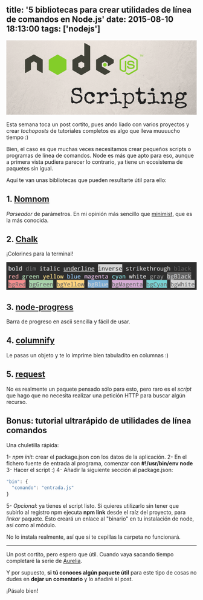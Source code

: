 title: '5 bibliotecas para crear utilidades de línea de comandos en Node.js'
date: 2015-08-10 18:13:00
tags: ['nodejs']
---
![Node.js Scripting](/images/2015-08/node-command-line.png)

Esta semana toca un post cortito, pues ando liado con varios proyectos y crear *tochoposts* de tutoriales completos es algo que lleva muuuucho tiempo :)

Bien, el caso es que muchas veces necesitamos crear pequeños scripts o programas de línea de comandos. Node es más que apto para eso, aunque a primera vista pudiera parecer lo contrario, ya tiene un ecosistema de paquetes sin igual.

Aquí te van unas bibliotecas que pueden resultarte útil para ello:

## 1. [Nomnom](https://www.npmjs.com/package/nomnom)

*Parseador* de parámetros. En mi opinión más sencillo que [minimist](https://www.npmjs.com/package/minimist), que es la más conocida.

## 2. [Chalk](https://www.npmjs.com/package/chalk)

¡Colorines para la terminal!

![Chalk](/images/2015-08/screenshot.png)

## 3. [node-progress](https://www.npmjs.com/package/progress)

Barra de progreso en ascii sencilla y fácil de usar.

## 4. [columnify](https://www.npmjs.com/package/columnify)

Le pasas un objeto y te lo imprime bien tabuladito en columnas :)

## 5. [request](https://www.npmjs.com/package/request)

No es realmente un paquete pensado sólo para esto, pero raro es el *script* que hago que no necesita realizar una petición HTTP para buscar algún recurso.

## Bonus: tutorial ultrarápido de utilidades de línea comandos

Una chuletilla rápida:

1- *npm init*: crear el package.json con los datos de la aplicación.
2- En el fichero fuente de entrada al programa, comenzar con **#!/usr/bin/env node**
3- Hacer el script :)
4- Añadir la siguiente sección al package.json:

```javascript
"bin": {
  "comando": "entrada.js"
}
```
5- *Opcional*: ya tienes el script listo. Si quieres utilizarlo sin tener que subirlo al registro npm ejecuta **npm link** desde el raíz del proyecto, para *linkar* paquete. Esto creará un enlace al "binario" en tu instalación de node, así como al módulo.

No lo instala realmente, así que si te cepillas la carpeta no funcionará.

---

Un post cortito, pero espero que útil. Cuando vaya sacando tiempo completaré la serie de [Aurelia](/2015/07/aurelia-1-mvvm-e-inyeccion-dependencias/).

Y por supuesto, **si tú conoces algún paquete útil** para este tipo de cosas no dudes en **dejar un comentario** y lo añadiré al post.

¡Pásalo bien!
